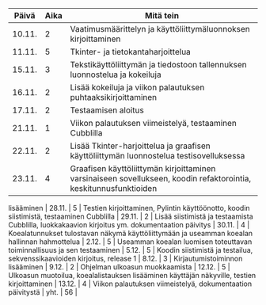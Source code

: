| **Päivä** | **Aika** | **Mitä tein** |
| --------- | -------- | ------------- |
| 10.11. |  2 | Vaatimusmäärittelyn ja käyttöliittymäluonnoksen kirjoittaminen |
| 11.11. |  5 | Tkinter- ja tietokantaharjoittelua
| 15.11. |  3 | Tekstikäyttöliittymän ja tiedostoon tallennuksen  luonnostelua ja kokeiluja
| 16.11. |  2 | Lisää kokeiluja ja viikon palautuksen puhtaaksikirjoittaminen
| 17.11. |  2 | Testaamisen aloitus
| 21.11. |  1 | Viikon palautuksen viimeistelyä, testaaminen Cubblilla
| 22.11. |  2 | Lisää Tkinter-harjoittelua ja graafisen käyttöliittymän luonnostelua testisovelluksessa
| 23.11. |  4 | Graafisen käyttöliittymän kirjoittaminen varsinaiseen sovellukseen, koodin refaktorointia, keskitunnusfunktioiden 
lisääminen
| 28.11. |  5 | Testien kirjoittaminen, Pylintin käyttöönotto, koodin siistimistä, testaaminen Cubblilla
| 29.11. |  2 | Lisää siistimistä ja testaamista Cubblilla, luokkakaavion kirjoitus ym. dokumentaation päivitys
| 30.11. |  4 | Koealatunnukset tulostavan näkymä käyttöliittymään ja useamman koealan hallinnan hahmottelua
| 2.12.  |  5 | Useamman koealan luomisen toteuttavan toiminnallisuus ja sen testaaminen 
| 5.12.  |  5 | Koodin siistimistä ja testailua, sekvenssikaavioiden kirjoitus, release 1 
| 8.12.  |  3 | Kirjautumistoiminnon lisääminen
| 9.12.  |  2 | Ohjelman ulkoasun muokkaamista
| 12.12. |  5 | Ulkoasun muotoilua, koealalistauksen lisääminen käyttäjän näkyville, testien kirjoittaminen
| 13.12. |  4 | Viikon palautuksen viimeistelyä, dokumentaation päivitystä
| yht.   | 56 |
